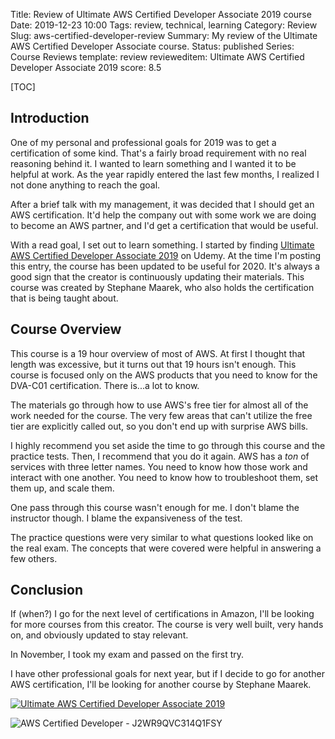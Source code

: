 Title: Review of Ultimate AWS Certified Developer Associate 2019 course
Date: 2019-12-23 10:00
Tags: review, technical, learning
Category: Review
Slug: aws-certified-developer-review
Summary: My review of the Ultimate AWS Certified Developer Associate course.
Status: published
Series: Course Reviews
template: review
revieweditem: Ultimate AWS Certified Developer Associate 2019
score: 8.5

[TOC]

## Introduction

One of my personal and professional goals for 2019 was to get a certification of some kind. That's a
fairly broad requirement with no real reasoning behind it. I wanted to learn something and I wanted it
to be helpful at work. As the year rapidly entered the last few months, I realized I not done anything
to reach the goal.

After a brief talk with my management, it was decided that I should get an AWS certification. It'd help
the company out with some work we are doing to become an AWS partner, and I'd get a certification that would
be useful.

With a read goal, I set out to learn something. I started by finding [Ultimate AWS Certified Developer Associate 2019][1]
on Udemy. At the time I'm posting this entry, the course has been updated to be useful for 2020. It's always a good sign
that the creator is continuously updating their materials. This course was created by Stephane Maarek, who also
holds the certification that is being taught about.

## Course Overview

This course is a 19 hour overview of most of AWS. At first I thought that length was excessive, but it turns out
that 19 hours isn't enough. This course is focused only on the AWS products that you need to know for the DVA-C01
certification. There is...a lot to know.

The materials go through how to use AWS's free tier for almost all of the work needed for the course. The very few
areas that can't utilize the free tier are explicitly called out, so you don't end up with surprise AWS bills.

I highly recommend you set aside the time to go through this course and the practice tests. Then, I recommend
that you do it again. AWS has a *ton* of services with three letter names. You need to know how those work
and interact with one another. You need to know how to troubleshoot them, set them up, and scale them.

One pass through this course wasn't enough for me. I don't blame the instructor though. I blame the expansiveness of
the test.

The practice questions were very similar to what questions looked like on the real exam. The concepts that were
covered were helpful in answering a few others.

## Conclusion

If (when?) I go for the next level of certifications in Amazon, I'll be looking for more courses from this creator.
The course is very well built, very hands on, and obviously updated to stay relevant.

In November, I took my exam and passed on the first try.

I have other professional goals for next year, but if I decide to go for another AWS certification, I'll
be looking for another course by Stephane Maarek.

[![Ultimate AWS Certified Developer Associate 2019][certificate]][courselink]

![AWS Certified Developer - J2WR9QVC314Q1FSY][awscertificate]


 [1]: https://www.udemy.com/course/aws-certified-developer-associate-dva-c01/
 [certificate]: {attach}images/udemy-aws-developer-certification.jpg
 [courselink]: https://ude.my/UC-CAXZ5N6F
 [awscertificate]: {attach}images/aws_certified_developer.png
